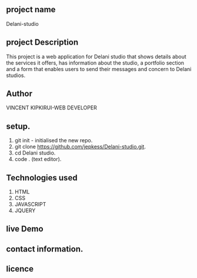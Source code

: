 ## project name
Delani-studio

## project Description
This project is a web application for Delani studio that shows details about the services it offers, has information about the studio, a portfolio section and a form that enables users to send their messages and concern to Delani studios.

## Author
VINCENT KIPKIRUI-WEB DEVELOPER

## setup.
1. git init - initialised the new repo.
2. git clone https://github.com/jepkess/Delani-studio.git.
3. cd Delani studio.
4. code . (text editor).


 ## Technologies used
 1. HTML
 2. CSS
 3. JAVASCRIPT
 4. JQUERY
 

 ## live Demo 



 ## contact information.

 ## licence
 